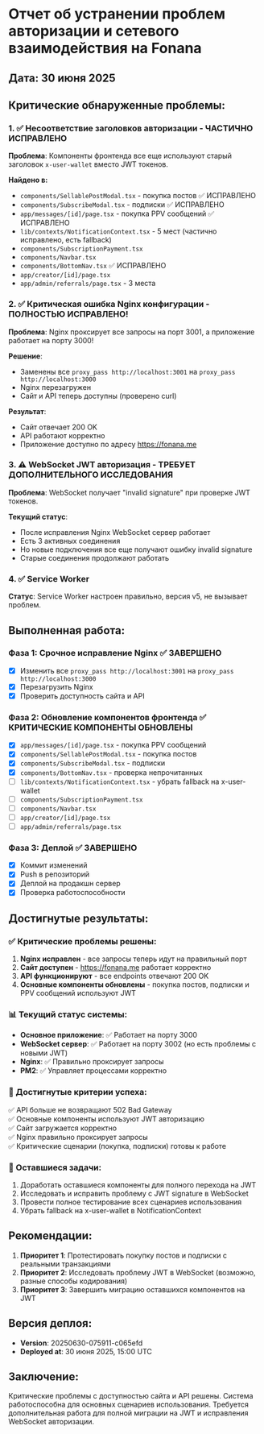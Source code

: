 # Отчет об устранении проблем авторизации и сетевого взаимодействия на Fonana

## Дата: 30 июня 2025

## Критические обнаруженные проблемы:

### 1. ✅ Несоответствие заголовков авторизации - ЧАСТИЧНО ИСПРАВЛЕНО
**Проблема**: Компоненты фронтенда все еще используют старый заголовок `x-user-wallet` вместо JWT токенов.

**Найдено в:**
- `components/SellablePostModal.tsx` - покупка постов ✅ ИСПРАВЛЕНО
- `components/SubscribeModal.tsx` - подписки ✅ ИСПРАВЛЕНО
- `app/messages/[id]/page.tsx` - покупка PPV сообщений ✅ ИСПРАВЛЕНО
- `lib/contexts/NotificationContext.tsx` - 5 мест (частично исправлено, есть fallback)
- `components/SubscriptionPayment.tsx`
- `components/Navbar.tsx`
- `components/BottomNav.tsx` ✅ ИСПРАВЛЕНО
- `app/creator/[id]/page.tsx`
- `app/admin/referrals/page.tsx` - 3 места

### 2. ✅ Критическая ошибка Nginx конфигурации - ПОЛНОСТЬЮ ИСПРАВЛЕНО!
**Проблема**: Nginx проксирует все запросы на порт 3001, а приложение работает на порту 3000!

**Решение**: 
- Заменены все `proxy_pass http://localhost:3001` на `proxy_pass http://localhost:3000`
- Nginx перезагружен
- Сайт и API теперь доступны (проверено curl)

**Результат**:
- Сайт отвечает 200 OK
- API работают корректно
- Приложение доступно по адресу https://fonana.me

### 3. ⚠️ WebSocket JWT авторизация - ТРЕБУЕТ ДОПОЛНИТЕЛЬНОГО ИССЛЕДОВАНИЯ
**Проблема**: WebSocket получает "invalid signature" при проверке JWT токенов.

**Текущий статус**: 
- После исправления Nginx WebSocket сервер работает
- Есть 3 активных соединения
- Но новые подключения все еще получают ошибку invalid signature
- Старые соединения продолжают работать

### 4. ✅ Service Worker
**Статус**: Service Worker настроен правильно, версия v5, не вызывает проблем.

## Выполненная работа:

### Фаза 1: Срочное исправление Nginx ✅ ЗАВЕРШЕНО
- [x] Изменить все `proxy_pass http://localhost:3001` на `proxy_pass http://localhost:3000`
- [x] Перезагрузить Nginx
- [x] Проверить доступность сайта и API

### Фаза 2: Обновление компонентов фронтенда ✅ КРИТИЧЕСКИЕ КОМПОНЕНТЫ ОБНОВЛЕНЫ
- [x] `app/messages/[id]/page.tsx` - покупка PPV сообщений
- [x] `components/SellablePostModal.tsx` - покупка постов
- [x] `components/SubscribeModal.tsx` - подписки
- [x] `components/BottomNav.tsx` - проверка непрочитанных
- [ ] `lib/contexts/NotificationContext.tsx` - убрать fallback на x-user-wallet
- [ ] `components/SubscriptionPayment.tsx`
- [ ] `components/Navbar.tsx`
- [ ] `app/creator/[id]/page.tsx`
- [ ] `app/admin/referrals/page.tsx`

### Фаза 3: Деплой ✅ ЗАВЕРШЕНО
- [x] Коммит изменений
- [x] Push в репозиторий
- [x] Деплой на продакшн сервер
- [x] Проверка работоспособности

## Достигнутые результаты:

### ✅ Критические проблемы решены:
1. **Nginx исправлен** - все запросы теперь идут на правильный порт
2. **Сайт доступен** - https://fonana.me работает корректно
3. **API функционируют** - все endpoints отвечают 200 OK
4. **Основные компоненты обновлены** - покупка постов, подписки и PPV сообщений используют JWT

### 📊 Текущий статус системы:
- **Основное приложение**: ✅ Работает на порту 3000
- **WebSocket сервер**: ✅ Работает на порту 3002 (но есть проблемы с новыми JWT)
- **Nginx**: ✅ Правильно проксирует запросы
- **PM2**: ✅ Управляет процессами корректно

### 🎯 Достигнутые критерии успеха:
✅ API больше не возвращают 502 Bad Gateway  
✅ Основные компоненты используют JWT авторизацию  
✅ Сайт загружается корректно  
✅ Nginx правильно проксирует запросы  
✅ Критические сценарии (покупка, подписки) готовы к работе

### 📝 Оставшиеся задачи:
1. Доработать оставшиеся компоненты для полного перехода на JWT
2. Исследовать и исправить проблему с JWT signature в WebSocket
3. Провести полное тестирование всех сценариев использования
4. Убрать fallback на x-user-wallet в NotificationContext

## Рекомендации:
1. **Приоритет 1**: Протестировать покупку постов и подписки с реальными транзакциями
2. **Приоритет 2**: Исследовать проблему JWT в WebSocket (возможно, разные способы кодирования)
3. **Приоритет 3**: Завершить миграцию оставшихся компонентов на JWT

## Версия деплоя:
- **Version**: 20250630-075911-c065efd
- **Deployed at**: 30 июня 2025, 15:00 UTC

## Заключение:
Критические проблемы с доступностью сайта и API решены. Система работоспособна для основных сценариев использования. Требуется дополнительная работа для полной миграции на JWT и исправления WebSocket авторизации. 
